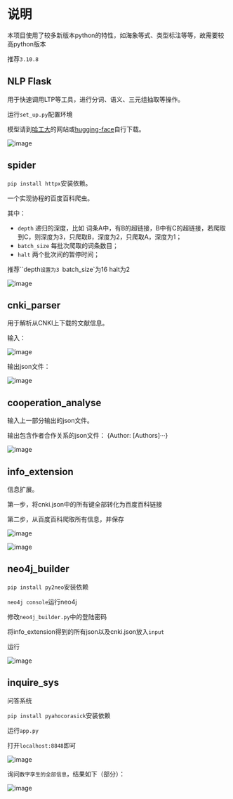 # 说明

本项目使用了较多新版本python的特性，如海象等式、类型标注等等，故需要较高python版本

推荐`3.10.8`

## NLP Flask

用于快速调用LTP等工具，进行分词、语义、三元组抽取等操作。

运行`set_up.py`配置环境

模型请到[哈工大](https://ltp.ai)的网站或[hugging-face](https://huggingface.co)自行下载。

![image](https://user-images.githubusercontent.com/38573173/202845959-c0f4048f-767d-4aab-b5e8-3e7571bd5493.png)

## spider

`pip install httpx`安装依赖。

一个实现协程的百度百科爬虫。

其中：

- `depth` 递归的深度，比如 词条A中，有B的超链接，B中有C的超链接，若爬取到C，则深度为3，只爬取B，深度为2，只爬取A，深度为1；
- `batch_size` 每批次爬取的词条数目；
- `halt` 两个批次间的暂停时间；

推荐``depth`设置为3 `batch_size`为16 halt为2

![image](https://user-images.githubusercontent.com/38573173/205223715-281e3688-0d5d-4d18-b5a5-87c95a2d6cbb.png)

## cnki_parser

用于解析从CNKI上下载的文献信息。

输入：

![image](https://user-images.githubusercontent.com/38573173/205143287-5029fe18-5b2a-452f-ba26-0007627c2b04.png)

输出json文件：

![image](https://user-images.githubusercontent.com/38573173/205143436-880a3fc2-9eac-4cee-8853-bfb51be2fcd2.png)

## cooperation_analyse

输入上一部分输出的json文件。

输出包含作者合作关系的json文件：  {Author: [Authors]···}

![image](https://user-images.githubusercontent.com/38573173/205224085-b78052b6-25d4-4694-a43c-115ca1b710c7.png)

## info_extension

信息扩展。

第一步，将cnki.json中的所有键全部转化为百度百科链接

第二步，从百度百科爬取所有信息，并保存

![image](https://user-images.githubusercontent.com/38573173/205224640-4334e8cc-b352-4652-8874-ad5d7f217e0b.png)

![image](https://user-images.githubusercontent.com/38573173/205224722-b2c09c5c-42d1-44b6-8082-70d8eb419ae8.png)

## neo4j_builder

`pip install py2neo`安装依赖

`neo4j console`运行neo4j

修改`neo4j_builder.py`中的登陆密码

将info_extension得到的所有json以及cnki.json放入`input`

运行

![image](https://user-images.githubusercontent.com/38573173/205223052-6d22b0d2-c014-4630-bcec-ad3e1418496c.png)

## inquire_sys

问答系统

`pip install pyahocorasick`安装依赖

运行`app.py`

打开`localhost:8848`即可

![image](https://user-images.githubusercontent.com/38573173/205223380-c25d6e89-fcb1-4a42-b23c-2df5f4df2b43.png)

询问`数字孪生的全部信息`，结果如下（部分）：

![image](https://user-images.githubusercontent.com/38573173/205224432-6e827684-66f1-42f9-97ce-66b848e2e910.png)


